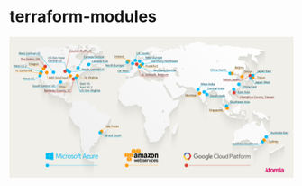 # terraform-modules

![Comparing the geographical coverage of AWS, Azure and Google Cloud](./images/cloud-provider-location-map@2x.png)